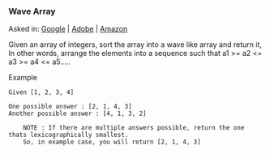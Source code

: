 ### Wave Array

Asked in: [Google](#) | [Adobe](#) | [Amazon](#)

Given an array of integers, sort the array into a wave like array and return it,
In other words, arrange the elements into a sequence such that a1 >= a2 <= a3 >= a4 <= a5.....

Example
```
Given [1, 2, 3, 4]

One possible answer : [2, 1, 4, 3]
Another possible answer : [4, 1, 3, 2]
```
```
    NOTE : If there are multiple answers possible, return the one thats lexicographically smallest.
    So, in example case, you will return [2, 1, 4, 3] 
```
